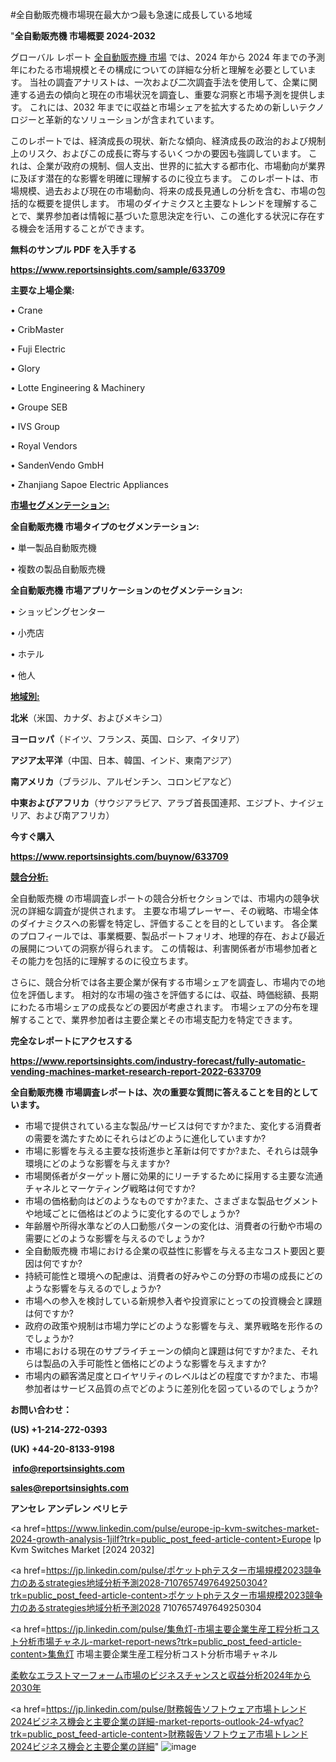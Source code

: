 #全自動販売機市場現在最大かつ最も急速に成長している地域

"<strong>全自動販売機 市場概要 2024-2032</strong>

グローバル レポート <a href=https://www.reportsinsights.com/sample/633709>全自動販売機 市場</a> では、2024 年から 2024 年までの予測年にわたる市場規模とその構成についての詳細な分析と理解を必要としています。 当社の調査アナリストは、一次および二次調査手法を使用して、企業に関連する過去の傾向と現在の市場状況を調査し、重要な洞察と市場予測を提供します。 これには、2032 年までに収益と市場シェアを拡大​​するための新しいテクノロジーと革新的なソリューションが含まれています。

このレポートでは、経済成長の現状、新たな傾向、経済成長の政治的および規制上のリスク、およびこの成長に寄与するいくつかの要因も強調しています。 これは、企業が政府の規制、個人支出、世界的に拡大する都市化、市場動向が業界に及ぼす潜在的な影響を明確に理解するのに役立ちます。 このレポートは、市場規模、過去および現在の市場動向、将来の成長見通しの分析を含む、市場の包括的な概要を提供します。 市場のダイナミクスと主要なトレンドを理解することで、業界参加者は情報に基づいた意思決定を行い、この進化する状況に存在する機会を活用することができます。

<strong><b>無料のサンプル PDF を入手する</b></strong>

<a href=https://www.reportsinsights.com/sample/633709><strong><u>https://www.reportsinsights.com/sample/633709</u></strong></a>

<strong>主要な上場企業:</strong>

• Crane

• CribMaster

• Fuji Electric

• Glory

• Lotte Engineering & Machinery

• Groupe SEB

• IVS Group

• Royal Vendors

• SandenVendo GmbH

• Zhanjiang Sapoe Electric Appliances

<strong><u>市場セグメンテーション</u></strong><strong><u>:</u></strong>

<strong>全自動販売機 市場タイプのセグメンテーション:</strong>

• 単一製品自動販売機

• 複数の製品自動販売機

<strong>全自動販売機 市場アプリケーションのセグメンテーション:</strong>

• ショッピングセンター

• 小売店

• ホテル

• 他人

<strong><u>地域別</u></strong><strong><u>:</u></strong>

<strong>北米</strong>（米国、カナダ、およびメキシコ）

<strong>ヨーロッパ</strong>（ドイツ、フランス、英国、ロシア、イタリア）

<strong>アジア太平洋</strong>（中国、日本、韓国、インド、東南アジア）

<strong>南アメリカ</strong>（ブラジル、アルゼンチン、コロンビアなど）

<strong>中東およびアフリカ</strong>（サウジアラビア、アラブ首長国連邦、エジプト、ナイジェリア、および南アフリカ）

<strong>今すぐ購入</strong>

<a href=https://www.reportsinsights.com/buynow/633709><strong><u>https://www.reportsinsights.com/buynow/633709</u></strong></a>

<strong><u>競合分析:</u></strong>

全自動販売機 の市場調査レポートの競合分析セクションでは、市場内の競争状況の詳細な調査が提供されます。 主要な市場プレーヤー、その戦略、市場全体のダイナミクスへの影響を特定し、評価することを目的としています。 各企業のプロフィールでは、事業概要、製品ポートフォリオ、地理的存在、および最近の展開についての洞察が得られます。 この情報は、利害関係者が市場参加者とその能力を包括的に理解するのに役立ちます。

さらに、競合分析では各主要企業が保有する市場シェアを調査し、市場内での地位を評価します。 相対的な市場の強さを評価するには、収益、時価総額、長期にわたる市場シェアの成長などの要因が考慮されます。 市場シェアの分布を理解することで、業界参加者は主要企業とその市場支配力を特定できます。

<strong>完全なレポートにアクセスする</strong>

<a href=https://www.reportsinsights.com/industry-forecast/fully-automatic-vending-machines-market-research-report-2022-633709><strong><u><b>https://www.reportsinsights.com/industry-forecast/fully-automatic-vending-machines-market-research-report-2022-633709</b></u></strong></a>

<strong><b>全自動販売機 市場調査レポートは、次の重要な質問に答えることを目的としています。</b></strong>
<ul>
  <li>市場で提供されている主な製品/サービスは何ですか?また、変化する消費者の需要を満たすためにそれらはどのように進化していますか?</li>
  <li>市場に影響を与える主要な技術進歩と革新は何ですか?また、それらは競争環境にどのような影響を与えますか?</li>
  <li>市場関係者がターゲット層に効果的にリーチするために採用する主要な流通チャネルとマーケティング戦略は何ですか?</li>
  <li>市場の価格動向はどのようなものですか?また、さまざまな製品セグメントや地域ごとに価格はどのように変化するのでしょうか?</li>
  <li>年齢層や所得水準などの人口動態パターンの変化は、消費者の行動や市場の需要にどのような影響を与えるのでしょうか?</li>
  <li>全自動販売機 市場における企業の収益性に影響を与える主なコスト要因と要因は何ですか?</li>
  <li>持続可能性と環境への配慮は、消費者の好みやこの分野の市場の成長にどのような影響を与えるのでしょうか?</li>
  <li>市場への参入を検討している新規参入者や投資家にとっての投資機会と課題は何ですか?</li>
  <li>政府の政策や規制は市場力学にどのような影響を与え、業界戦略を形作るのでしょうか?</li>
  <li>市場における現在のサプライチェーンの傾向と課題は何ですか?また、それらは製品の入手可能性と価格にどのような影響を与えますか?</li>
  <li>市場内の顧客満足度とロイヤリティのレベルはどの程度ですか?また、市場参加者はサービス品質の点でどのように差別化を図っているのでしょうか?</li>
</ul>
<strong>お問い合わせ：</strong>

<strong>(US) +1-214-272-0393</strong>

<strong>(UK) +44-20-8133-9198</strong>

<strong> </strong><a href=info@reportsinsights.com><strong><u>info@reportsinsights.com</u></strong></a>

<a href=sales@reportsinsights.com><strong><u>sales@reportsinsights.com</u></strong></a>

<strong>アンセレ アンデレン ベリヒテ</strong>

<a href=https://www.linkedin.com/pulse/europe-ip-kvm-switches-market-2024-growth-analysis-1jilf?trk=public_post_feed-article-content>Europe Ip Kvm Switches Market [2024 2032]</a>

<a href=https://jp.linkedin.com/pulse/ポケットphテスター市場規模2023競争力のあるstrategies地域分析予測2028-7107657497649250304?trk=public_post_feed-article-content>ポケットphテスター市場規模2023競争力のあるstrategies地域分析予測2028 7107657497649250304</a>

<a href=https://jp.linkedin.com/pulse/集魚灯-市場主要企業生産工程分析コスト分析市場チャネル-market-report-news?trk=public_post_feed-article-content>集魚灯 市場主要企業生産工程分析コスト分析市場チャネル</a>

<a href=https://www.linkedin.com/pulse/柔軟なエラストマーフォーム市場のビジネスチャンスと収益分析2024年から2030年-reports-insights-expert-y1wef/>柔軟なエラストマーフォーム市場のビジネスチャンスと収益分析2024年から2030年</a>

<a href=https://jp.linkedin.com/pulse/財務報告ソフトウェア市場トレンド2024ビジネス機会と主要企業の詳細-market-reports-outlook-24-wfyac?trk=public_post_feed-article-content>財務報告ソフトウェア市場トレンド2024ビジネス機会と主要企業の詳細</a>"
![image](https://github.com/ahaan12367/RIMarket24/assets/158471582/c9059de7-8e1c-4f6e-86a2-d443913c07e2)
